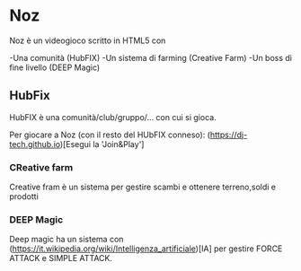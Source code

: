 # Noz
Noz è un videogioco scritto in HTML5 con

-Una comunità (HubFIX)
-Un sistema di farming (Creative Farm)
-Un boss di fine livello (DEEP Magic)

## HubFix

HubFIX è una comunità/club/gruppo/... con cui si gioca.

Per giocare a Noz (con il resto del HUbFIX conneso):
(https://dj-tech.github.io)[Esegui la 'Join&Play']


### CReative farm
Creative fram è un sistema per gestire scambi e ottenere terreno,soldi e prodotti

### DEEP Magic
Deep magic ha un sistema con (https://it.wikipedia.org/wiki/Intelligenza_artificiale)[IA] per gestire FORCE ATTACK e SIMPLE ATTACK.



